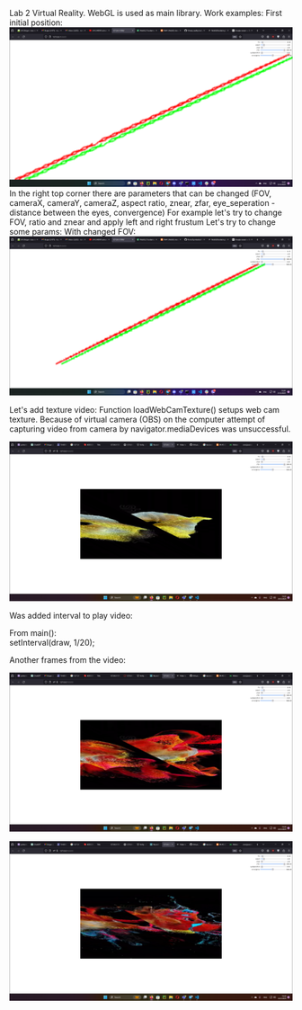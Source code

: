 Lab 2 Virtual Reality.
WebGL is used as main library. 
Work examples:
First initial position:
![image-7.png](images/image-7.png)
In the right top corner there are parameters that can be changed (FOV, cameraX, cameraY, cameraZ, aspect ratio, znear, zfar, eye_seperation - distance between the eyes, convergence)
For example let's try to change FOV, ratio and znear and apply left and right frustum
Let's try to change some params:
With changed FOV:
![image-8.png](images/image-8.png)

Let's add texture video:
Function loadWebCamTexture() setups web cam texture. Because of virtual camera (OBS) on the computer attempt of capturing video from camera by navigator.mediaDevices was unsuccessful.

![image-9.png](images/image-9.png)

Was added interval to play video:

From main():   
    setInterval(draw, 1/20);

Another frames from the video:

![image-10.png](images/image-10.png)

![image-11.png](images/image-11.png)